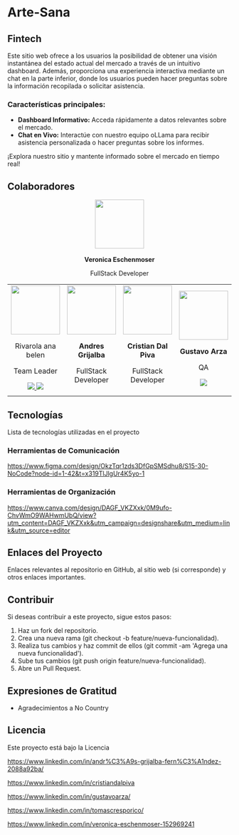 # Arte-Sana

## Fintech
Este sitio web ofrece a los usuarios la posibilidad de obtener una visión instantánea del estado actual del mercado a través de un intuitivo dashboard. Además, proporciona una experiencia interactiva mediante un chat en la parte inferior, donde los usuarios pueden hacer preguntas sobre la información recopilada o solicitar asistencia.

### **Características principales:**

- **Dashboard Informativo:** Acceda rápidamente a datos relevantes sobre el mercado.
- **Chat en Vivo:** Interactúe con nuestro equipo oLLama para recibir asistencia personalizada o hacer preguntas sobre los informes.

¡Explora nuestro sitio y mantente informado sobre el mercado en tiempo real!

## Colaboradores

<table>
  <tr>
     <td>
      <div align="center">
        <img width="110" src="https://github.com/No-Country/c17-114-m-csharp/assets/88550405/2b99dc22-dc67-4777-a1f6-df986d67d78a" />
          <p style="margin-top: 1rem;"><strobg>Rivarola ana belen</strong></p>
          <p>Team Leader</p>
        <a href="https://github.com/AGREGAR-LINK" target="_blank">
          <img src="https://github.com/No-Country/c17-114-m-csharp/assets/88550405/88b3c6e1-ae34-4001-8210-9a2d22e66e33"/>
        </a>
        <a href="https://www.linkedin.com/in/guillermo-divan" target="_blank">
          <img src="https://github.com/No-Country/c17-114-m-csharp/assets/88550405/b8c4cf9e-95a7-4b75-ab11-3dfccefd1324"/>
        </a>
      </div>
    </td>
    <td>
      <div align="center">
        <img width="110" src="https://github.com/No-Country/c17-114-m-csharp/assets/88550405/fed196a4-a9c1-44b8-962c-cc706d7562da" />
          <p style="margin-top: 1rem;"><strong>Andres Grijalba</strong></p>
          <p>FullStack Developer</p>
        <a href="https://www.linkedin.com/in/andr%C3%A9s-grijalba-fern%C3%A1ndez-2088a92ba/" target="_blank">
        </a>
      </div>
    </td>
    <td>
      <div align="center">
        <img width="110" src="https://github.com/No-Country/c17-114-m-csharp/assets/88550405/3bfb8d46-ef2b-4c25-a9cd-b3444c53b2c4" />
          <p style="margin-top: 1rem;"><strong>Cristian Dal Piva</strong></p>
          <p>FullStack Developer</p>
        <a href="https://www.linkedin.com/in/cristiandalpiva" target="_blank">
        </a>
      </div>
    </td>
    <td>
      <div align="center">
        <img width="110" src="https://github.com/No-Country/c17-114-m-csharp/assets/88550405/8029fa17-9eef-43b2-a547-135e3b7eb3b0" />
          <p style="margin-top: 1rem;"><strong>Gustavo Arza</strong></p>
          <p>QA</p>
        <a href="https://www.linkedin.com/in/gustavoarza/" target="_blank">
          <img src="https://github.com/No-Country/c17-114-m-csharp/assets/88550405/b8c4cf9e-95a7-4b75-ab11-3dfccefd1324"/>
        </a>
      </div>
    </td>
    <td>
      <div align="center">
        <img width="110" src="https://github.com/No-Country/c17-114-m-csharp/assets/88550405/ae504a77-ba37-41c4-bf8a-6ec11b87af27" />
          <p style="margin-top: 1rem;"><strong>Tomas Crespo</strong></p>
          <p>Backend Developer</p>
        <a href="https://www.linkedin.com/in/tomascresporico/" target="_blank">
        </a>
      </div>
    </td>
  </tr>
      <div align="center">
        <img width="110" src="https://github.com/No-Country/c17-114-m-csharp/assets/88550405/3bfb8d46-ef2b-4c25-a9cd-b3444c53b2c4" />
          <p style="margin-top: 1rem;"><strong>Veronica Eschenmoser</strong></p>
          <p>FullStack Developer</p>
        <a href="https://www.linkedin.com/in/veronica-eschenmoser-152969241" target="_blank">
        <a href="https://www.linkedin.com/in/veronica-eschenmoser-152969241" target="_blank">
        </a>
      </div>
    </td>
    <td>
</table>

## Tecnologías
Lista de tecnologías utilizadas en el proyecto


### Herramientas de Comunicación
https://www.figma.com/design/OkzTqr1zds3DfGpSMSdhu8/S15-30-NoCode?node-id=1-42&t=x319TlJlgUr4K5yo-1

### Herramientas de Organización
https://www.canva.com/design/DAGF_VKZXxk/0M9ufo-ChvWmO9WAHwmUbQ/view?utm_content=DAGF_VKZXxk&utm_campaign=designshare&utm_medium=link&utm_source=editor

## Enlaces del Proyecto
Enlaces relevantes al repositorio en GitHub, al sitio web (si corresponde) y otros enlaces importantes.

## Contribuir
Si deseas contribuir a este proyecto, sigue estos pasos:

1. Haz un fork del repositorio.
2. Crea una nueva rama (git checkout -b feature/nueva-funcionalidad).
3. Realiza tus cambios y haz commit de ellos (git commit -am 'Agrega una nueva funcionalidad').
4. Sube tus cambios (git push origin feature/nueva-funcionalidad).
5. Abre un Pull Request.

## Expresiones de Gratitud

* Agradecimientos a No Country

## Licencia

Este proyecto está bajo la Licencia 


https://www.linkedin.com/in/andr%C3%A9s-grijalba-fern%C3%A1ndez-2088a92ba/

https://www.linkedin.com/in/cristiandalpiva

https://www.linkedin.com/in/gustavoarza/

https://www.linkedin.com/in/tomascresporico/

https://www.linkedin.com/in/veronica-eschenmoser-152969241
